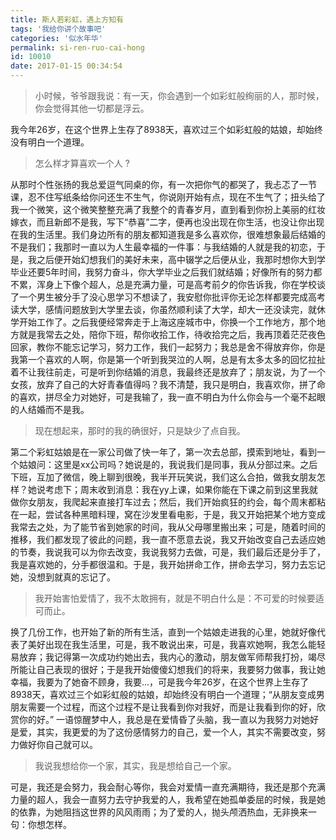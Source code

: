 ```yaml
---
title: 斯人若彩虹，遇上方知有
tags: '我给你讲个故事吧'
categories: '似水年华'
permalink: si-ren-ruo-cai-hong
id: 10010
date: 2017-01-15 00:34:54
---
```



> 小时候，爷爷跟我说：有一天，你会遇到一个如彩虹般绚丽的人，那时候，你会觉得其他一切都是浮云。

 我今年26岁，在这个世界上生存了8938天，喜欢过三个如彩虹般的姑娘，却始终没有明白一个道理。

> 怎么样才算喜欢一个人 ?

 从那时个性张扬的我总爱逗气同桌的你，有一次把你气的都哭了，我忐忑了一节课，忍不住写纸条给你问还生不生气，你说刚开始有点，现在不生气了；扭头给了我一个微笑，这个微笑整整充满了我整个的青春岁月，直到看到你扮上美丽的红妆嫁衣，而且新郎不是我，写下“恭喜”二字，便再也没出现在你生活，也没让你出现在我的生活里。我们身边所有的朋友都知道我是多么喜欢你，很难想象最后结婚的不是我们；我那时一直以为人生最幸福的一件事：与我结婚的人就是我的初恋，于是，我之后便开始幻想我们的美好未来，高中辍学之后便从业，我那时想你大到学毕业还要5年时间，我努力奋斗，你大学毕业之后我们就结婚；好像所有的努力都不累，浑身上下像个超人，总是充满力量，可是高考前夕的你告诉我，你在学校谈了一个男生被分手了没心思学习不想读了，我安慰你批评你无论怎样都要完成高考读大学，感情问题放到大学里去谈，你虽然顺利读了大学，却大一还没读完，就休学开始工作了。之后我便经常奔走于上海这座城市中，你换一个工作地方，那个地方就是我常去之处，陪你下班，帮你收拾工作，待收拾完之后，我再顶着茫茫夜色回家，教你不能忘记学习，努力工作，我们一起努力；我总是舍不得放弃你，你是我第一个喜欢的人啊，你是第一个听到我哭泣的人啊，总是有太多太多的回忆拉扯着不让我往前走，可是听到你结婚的消息，我最终还是放弃了；朋友说，为了一个女孩，放弃了自己的大好青春值得吗？我不清楚，我只是明白，我喜欢你，拼了命的喜欢，拼尽全力对她好，可是我输了，我一直不明白为什么你会与一个毫不起眼的人结婚而不是我。

> 现在想起来，那时的我的确很好，只是缺少了点自我。

 第二个彩虹姑娘是在一家公司做了快一年了，第一次去总部，摸索到地址，看到一个姑娘问：这里是xx公司吗？她说是的，我说我们是同事，我从分部过来。之后下班，互加了微信，晚上聊到很晚，我半开玩笑说，我们这么合拍，做我女朋友怎样？她说考虑下；周末收到消息：我在yy上课，如果你能在下课之前到这里我就做你女朋友，我爬起来直接打车过去；然后，我们开始疯狂的约会，每个周末都粘在一起，尝试各种黑暗料理，窝在沙发里看电影，于是，我又开始把某个地方变成我常去之处，为了能节省到她家的时间，我从父母哪里搬出来；可是，随着时间的推移，我们都发现了彼此的问题，我一直不愿意去说，我又开始改变自己去适应她的节奏，我说我可以为你去改变，我说我努力去做，可是，我们最后还是分手了，我是喜欢她的，分手都很温和。于是，我开始拼命工作，拼命去学习，努力去忘记她，没想到就真的忘记了。

> 我开始害怕爱情了，我不太敢拥有，就是不明白什么是：不可爱的时候要适可而止。

 换了几份工作，也开始了新的所有生活，直到一个姑娘走进我的心里，她就好像代表了美好出现在我生活里，可是，我不敢说出来，可是，我喜欢她啊，我怎么能轻易放弃；我记得第一次成功约她出去，我内心的激动，朋友做军师帮我打扮，竭尽所能让自己表现的很好；于是我开始傻傻幻想我们的将来，我要努力做事，我让她幸福，我要为了她奋不顾身，我要...，可是我今年26岁，在这个世界上生存了8938天，喜欢过三个如彩虹般的姑娘，却始终没有明白一个道理；“从朋友变成男朋友需要一个过程，而这个过程不是让我看到你对我好，而是让我看到你的好，欣赏你的好。” 一语惊醒梦中人，我总是在爱情昏了头脑，我一直以为我努力对她好是爱，其实，我更爱的为了这份感情努力的自己，爱一个人，其实不需要改变，努力做好你自己就可以。

> 我说我想给你一个家，其实，我是想给自己一个家。

 可是，我还是会努力，我会耐心等你，我会对爱情一直充满期待，我还是那个充满力量的超人，我会一直努力去守护我爱的人，我希望在她孤单委屈的时候，我是她的依靠，为她阻挡这世界的风风雨雨；为了爱的人，抛头颅洒热血，无非换来一句：你想怎样。

